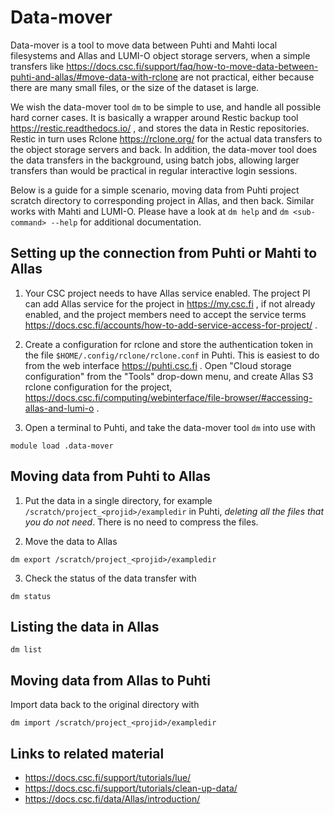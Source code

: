 # Data-mover

Data-mover is a tool to move data between Puhti and Mahti local filesystems and
Allas and LUMI-O object storage servers, when a simple transfers like
https://docs.csc.fi/support/faq/how-to-move-data-between-puhti-and-allas/#move-data-with-rclone
are not practical, either because there are many small files, or the size of the
dataset is large.

We wish the data-mover tool `dm` to be simple to use, and handle all possible
hard corner cases. It is basically a wrapper around Restic backup tool
https://restic.readthedocs.io/ , and stores the data in Restic repositories.
Restic in turn uses Rclone https://rclone.org/ for the actual data transfers to
the object storage servers and back. In addition, the data-mover tool does the
data transfers in the background, using batch jobs, allowing larger transfers
than would be practical in regular interactive login sessions.

Below is a guide for a simple scenario, moving data from Puhti project scratch
directory to corresponding project in Allas, and then back. Similar works with
Mahti and LUMI-O. Please have a look at `dm help` and `dm <sub-command> --help`
for additional documentation.

## Setting up the connection from Puhti or Mahti to Allas

1. Your CSC project needs to have Allas service enabled. The project PI can add
Allas service for the project in https://my.csc.fi , if not already enabled, and
the project members need to accept the service terms
https://docs.csc.fi/accounts/how-to-add-service-access-for-project/ .

2. Create a configuration for rclone and store the authentication token in the
file `$HOME/.config/rclone/rclone.conf` in Puhti. This is easiest to do from the
web interface https://puhti.csc.fi . Open "Cloud storage configuration" from the
"Tools" drop-down menu, and create Allas S3 rclone configuration for the
project,
https://docs.csc.fi/computing/webinterface/file-browser/#accessing-allas-and-lumi-o
.

3. Open a terminal to Puhti, and take the data-mover tool `dm` into use with
```
module load .data-mover
```

## Moving data from Puhti to Allas

1. Put the data in a single directory, for example
`/scratch/project_<projid>/exampledir` in Puhti, _deleting all the files that
you do not need_. There is no need to compress the files.

2. Move the data to Allas
```
dm export /scratch/project_<projid>/exampledir
```

3. Check the status of the data transfer with
```
dm status
```

## Listing the data in Allas

```
dm list
```

## Moving data from Allas to Puhti

Import data back to the original directory with
```
dm import /scratch/project_<projid>/exampledir
```

## Links to related material

- https://docs.csc.fi/support/tutorials/lue/
- https://docs.csc.fi/support/tutorials/clean-up-data/
- https://docs.csc.fi/data/Allas/introduction/
